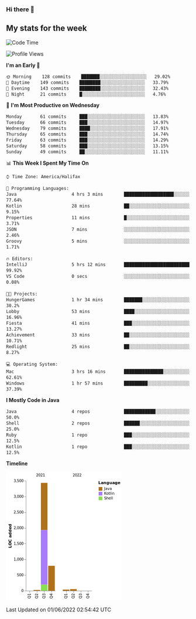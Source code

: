 ### Hi there 👋

## My stats for the week
<!--START_SECTION:waka-->
![Code Time](http://img.shields.io/badge/Code%20Time-228%20hrs%2029%20mins-blue)

![Profile Views](http://img.shields.io/badge/Profile%20Views-0-blue)

**I'm an Early 🐤** 

```text
🌞 Morning    128 commits    ███████░░░░░░░░░░░░░░░░░░   29.02% 
🌆 Daytime    149 commits    ████████░░░░░░░░░░░░░░░░░   33.79% 
🌃 Evening    143 commits    ████████░░░░░░░░░░░░░░░░░   32.43% 
🌙 Night      21 commits     █░░░░░░░░░░░░░░░░░░░░░░░░   4.76%

```
📅 **I'm Most Productive on Wednesday** 

```text
Monday       61 commits     ███░░░░░░░░░░░░░░░░░░░░░░   13.83% 
Tuesday      66 commits     ███░░░░░░░░░░░░░░░░░░░░░░   14.97% 
Wednesday    79 commits     ████░░░░░░░░░░░░░░░░░░░░░   17.91% 
Thursday     65 commits     ███░░░░░░░░░░░░░░░░░░░░░░   14.74% 
Friday       63 commits     ███░░░░░░░░░░░░░░░░░░░░░░   14.29% 
Saturday     58 commits     ███░░░░░░░░░░░░░░░░░░░░░░   13.15% 
Sunday       49 commits     ██░░░░░░░░░░░░░░░░░░░░░░░   11.11%

```


📊 **This Week I Spent My Time On** 

```text
⌚︎ Time Zone: America/Halifax

💬 Programming Languages: 
Java                     4 hrs 3 mins        ███████████████████░░░░░░   77.64% 
Kotlin                   28 mins             ██░░░░░░░░░░░░░░░░░░░░░░░   9.15% 
Properties               11 mins             █░░░░░░░░░░░░░░░░░░░░░░░░   3.71% 
JSON                     7 mins              ░░░░░░░░░░░░░░░░░░░░░░░░░   2.46% 
Groovy                   5 mins              ░░░░░░░░░░░░░░░░░░░░░░░░░   1.71%

🔥 Editors: 
IntelliJ                 5 hrs 12 mins       █████████████████████████   99.92% 
VS Code                  0 secs              ░░░░░░░░░░░░░░░░░░░░░░░░░   0.08%

🐱‍💻 Projects: 
HungerGames              1 hr 34 mins        ███████░░░░░░░░░░░░░░░░░░   30.2% 
Lobby                    53 mins             ████░░░░░░░░░░░░░░░░░░░░░   16.96% 
Fiesta                   41 mins             ███░░░░░░░░░░░░░░░░░░░░░░   13.27% 
Achievement              33 mins             ██░░░░░░░░░░░░░░░░░░░░░░░   10.71% 
Redlight                 25 mins             ██░░░░░░░░░░░░░░░░░░░░░░░   8.27%

💻 Operating System: 
Mac                      3 hrs 16 mins       ███████████████░░░░░░░░░░   62.61% 
Windows                  1 hr 57 mins        █████████░░░░░░░░░░░░░░░░   37.39%

```

**I Mostly Code in Java** 

```text
Java                     4 repos             ████████████░░░░░░░░░░░░░   50.0% 
Shell                    2 repos             ██████░░░░░░░░░░░░░░░░░░░   25.0% 
Ruby                     1 repo              ███░░░░░░░░░░░░░░░░░░░░░░   12.5% 
Kotlin                   1 repo              ███░░░░░░░░░░░░░░░░░░░░░░   12.5%

```


**Timeline**

![Chart not found](https://raw.githubusercontent.com/lyndseyy/lyndseyy/main/charts/bar_graph.png) 


 Last Updated on 01/06/2022 02:54:42 UTC
<!--END_SECTION:waka-->